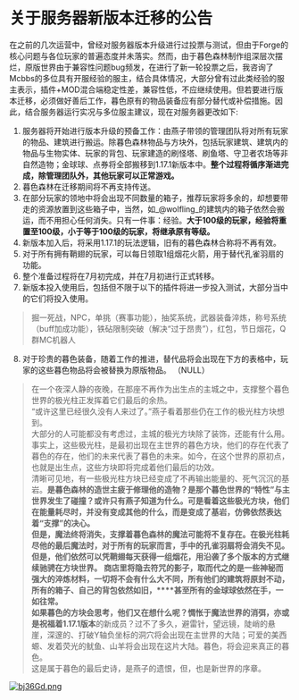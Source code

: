 # 关于服务器新版本迁移的公告
在之前的几次运营中，曾经对服务器版本升级进行过投票与测试，但由于Forge的核心问题与各位玩家的普遍态度并未落实。然而，由于暮色森林制作组深层次摆烂，原版世界由于兼容性问题bug频发，在进行了新一轮投票之后，我咨询了Mcbbs的多位具有开服经验的服主，结合具体情况，大部分曾有过此类经验的服主表示，插件+MOD混合端稳定性差，兼容性低，不应继续使用。但若要进行版本迁移，必须做好善后工作，暮色原有的物品装备应有部分替代或补偿措施。因此，结合服务器运行实况与多位服主建议，现在对服务器更改如下:

1. 服务器将开始进行版本升级的预备工作：由燕子带领的管理团队将对所有玩家的物品、建筑进行搬运。除暮色森林物品与方块外，包括玩家建筑、建筑内的物品与生物实体、玩家的背包、玩家建造的刷怪塔、刷鱼塔、守卫者农场等非自然造物；金球球、点券将全部搬移到1.17.1新版本中。**整个过程将循序渐进完成，除管理团队外，其他玩家可以正常游戏。**
2. 暮色森林在迁移期间将不再支持传送。
3. 在部分玩家的领地中将会出现不同数量的箱子，推荐玩家将多余的，却想要带走的资源放置到这些箱子中，当然，如_@wolfling_的建筑内的箱子依然会搬运，而不用担心任何消失。只有一件事：经验。**大于100级的玩家，经验将重置至100级，小于等于100级的玩家，将继承原有等级。**
4. 新版本加入后，将采用1.17.1的玩法逻辑，旧有的暮色森林合称将不再有效。
5. 对于所有拥有鞘翅的玩家，可以每日领取1组烟花火箭，用于替代孔雀羽扇的功能。
6. 整个准备过程将在7月初完成，并在7月初进行正式转移。
7. 新版本投入使用后，包括但不限于以下的插件将进一步投入测试，大部分当中的它们将投入使用。
> 掘一死战，NPC，单挑（赛事功能），抽奖系统，武器装备淬炼，称号系统（buff加成功能），铁砧限制突破（解决“过于昂贵”），红包，节日烟花，Q群MC机器人
8. 对于珍贵的暮色装备，随着工作的推进，替代品将会出现在下方的表格中，玩家的这些暮色物品将会被替换为原版物品。
（NULL）



> 在一个夜深人静的夜晚，在那座不再作为出生点的主城之中，支撑整个暮色世界的极光柱正发挥着它们最后的余热。</br>
“或许这里已经很久没有人来过了。”燕子看着那些仍在工作的极光柱方块想到。</br>
大部分的人可能都没有考虑过，主城的极光方块除了装饰，还能有什么用。事实上，这些极光柱，是最初出现在主世界的暮色方块，他们的存在代表了暮色的存在，他们的未来代表了暮色的未来。如今，在这个世界的原初点，也就是出生点，这些方块即将完成着他们最后的功效。</br>
清晰可见地，有一些极光柱方块已经变成了不再输出能量的、死气沉沉的基岩。**是暮色森林的造世主疲于修理他的造物？是那个暮色世界的“特性”与主世界发生了碰撞？**或许只有燕子知道为什么。可是看着这些极光方块，他们在能量耗尽时，并没有变成其他的什么，而是变成了基岩，仿佛依然表达着“支撑”的决心。</br>
但是，魔法终将消失，支撑着暮色森林的魔法可能将不复存在。在极光柱耗尽他的最后魔法时，对于所有的玩家而言，**手中的孔雀羽扇将会消失不见。但是，他们依然可以凭鞘翅每天获得一组烟花，用沿袭了多个版本的方式继续驰骋在方块世界。** **商店里将隐去符咒的影子，取而代之的是一些神秘而强大的淬炼材料**，一切将不会有什么大不同，**所有他们的建筑将原封不动，所有的箱子、自己的背包依然如旧，****甚至所有的金球球依然在手，一如往常。**</br>
如果暮色的方块会思考，他们又在想什么呢？惆怅于魔法世界的消弭，亦或是祝福着**1.17.1版本**的新成员？过不了多久，避雷针，望远镜，陡峭的悬崖，深邃的、打破Y轴负坐标的洞穴将会出现在主世界的大陆；可爱的美西螈、发着荧光的鱿鱼、山羊将会出现在这片大陆。暮色，将会迎来真正的暮色。</br>
这是属于暮色的最后史诗，是燕子的遗恨，但，也是新世界的序章。

[![bj36Gd.png](https://s1.ax1x.com/2022/03/15/bj36Gd.png)](https://imgtu.com/i/bj36Gd)